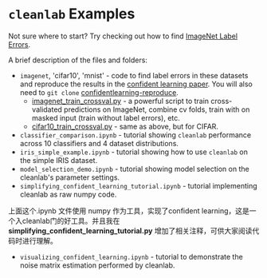 # ``cleanlab`` Examples

Not sure where to start? Try checking out how to find [ImageNet Label Errors](https://github.com/cgnorthcutt/cleanlab/blob/master/examples/imagenet/imagenet_train_label_errors.ipynb).


A brief description of the files and folders:
* `imagenet`, 'cifar10', 'mnist' - code to find label errors in these datasets and reproduce the results in the [confident learning paper](https://arxiv.org/abs/1911.00068). You will also need to `git clone` [confidentlearning-reproduce](https://github.com/cgnorthcutt/confidentlearning-reproduce).
  - [imagenet_train_crossval.py](https://github.com/cgnorthcutt/cleanlab/blob/master/examples/imagenet/imagenet_train_crossval.py) - a powerful script to train cross-validated predictions on ImageNet, combine cv folds, train with on masked input (train without label errors), etc.
  - [cifar10_train_crossval.py](https://github.com/cgnorthcutt/cleanlab/blob/master/examples/cifar10/cifar10_train_crossval.py) - same as above, but for CIFAR.
* `classifier_comparison.ipynb` - tutorial showing `cleanlab` performance across 10 classifiers and 4 dataset distributions.
* `iris_simple_example.ipynb` - tutorial showing how to use `cleanlab` on the simple IRIS dataset.
* `model_selection_demo.ipynb` - tutorial showing model selection on the cleanlab's parameter settings.
* `simplifying_confident_learning_tutorial.ipynb` - tutorial implementing cleanlab as raw numpy code.

上面这个.ipynb 文件使用 numpy 作为工具，实现了confident learning，这是一个入cleanlab门的好工具。并且我在 **simplifying_confident_learning_tutorial.py** 增加了相关注释，可供大家阅读代码时进行理解。
* `visualizing_confident_learning.ipynb` - tutorial to demonstrate the noise matrix estimation performed by cleanlab.

